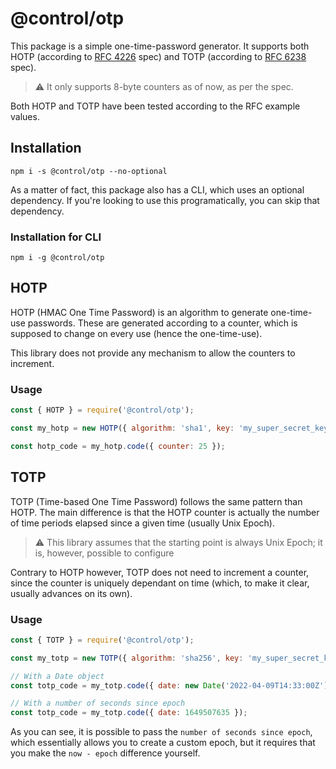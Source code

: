 # @control/otp

This package is a simple one-time-password generator.
It supports both HOTP (according to [RFC 4226](https://datatracker.ietf.org/doc/html/rfc4226) spec) and TOTP (according to [RFC 6238](https://datatracker.ietf.org/doc/html/rfc6238) spec).

> ⚠️ It only supports 8-byte counters as of now, as per the spec.

Both HOTP and TOTP have been tested according to the RFC example values.

## Installation
```
npm i -s @control/otp --no-optional
```

As a matter of fact, this package also has a CLI, which uses an optional dependency.
If you're looking to use this programatically, you can skip that dependency.

### Installation for CLI
```
npm i -g @control/otp
```

## HOTP
HOTP (HMAC One Time Password) is an algorithm to generate one-time-use passwords. These are generated
according to a counter, which is supposed to change on every use (hence the one-time-use).

This library does not provide any mechanism to allow the counters to increment.

### Usage
```js
const { HOTP } = require('@control/otp');

const my_hotp = new HOTP({ algorithm: 'sha1', key: 'my_super_secret_key' });

const hotp_code = my_hotp.code({ counter: 25 });
```


## TOTP
TOTP (Time-based One Time Password) follows the same pattern than HOTP. The main difference is that the HOTP counter is actually
the number of time periods elapsed since a given time (usually Unix Epoch).

> ⚠️ This library assumes that the starting point is always Unix Epoch; it is, however, possible to configure

Contrary to HOTP however, TOTP does not need to increment a counter, since the counter is uniquely dependant on time (which, to make it clear, usually advances on its own).

### Usage
```js
const { TOTP } = require('@control/otp');

const my_totp = new TOTP({ algorithm: 'sha256', key: 'my_super_secret_key' });

// With a Date object
const totp_code = my_totp.code({ date: new Date('2022-04-09T14:33:00Z') });

// With a number of seconds since epoch
const totp_code = my_totp.code({ date: 1649507635 });
```

As you can see, it is possible to pass the `number of seconds since epoch`, which essentially allows you to create a custom epoch, but it requires that you make the `now - epoch` difference yourself.
